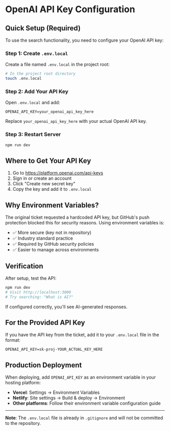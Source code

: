 # OpenAI API Key Configuration

## Quick Setup (Required)

To use the search functionality, you need to configure your OpenAI API key:

### Step 1: Create `.env.local`

Create a file named `.env.local` in the project root:

```bash
# In the project root directory
touch .env.local
```

### Step 2: Add Your API Key

Open `.env.local` and add:

```env
OPENAI_API_KEY=your_openai_api_key_here
```

Replace `your_openai_api_key_here` with your actual OpenAI API key.

### Step 3: Restart Server

```bash
npm run dev
```

## Where to Get Your API Key

1. Go to https://platform.openai.com/api-keys
2. Sign in or create an account
3. Click "Create new secret key"
4. Copy the key and add it to `.env.local`

## Why Environment Variables?

The original ticket requested a hardcoded API key, but GitHub's push protection blocked this for security reasons. Using environment variables is:

- ✅ More secure (key not in repository)
- ✅ Industry standard practice
- ✅ Required by GitHub security policies
- ✅ Easier to manage across environments

## Verification

After setup, test the API:

```bash
npm run dev
# Visit http://localhost:3000
# Try searching: "What is AI?"
```

If configured correctly, you'll see AI-generated responses.

## For the Provided API Key

If you have the API key from the ticket, add it to your `.env.local` file in the format:

```env
OPENAI_API_KEY=sk-proj-YOUR_ACTUAL_KEY_HERE
```

## Production Deployment

When deploying, add `OPENAI_API_KEY` as an environment variable in your hosting platform:

- **Vercel**: Settings → Environment Variables
- **Netlify**: Site settings → Build & deploy → Environment
- **Other platforms**: Follow their environment variable configuration guide

---

**Note**: The `.env.local` file is already in `.gitignore` and will not be committed to the repository.
